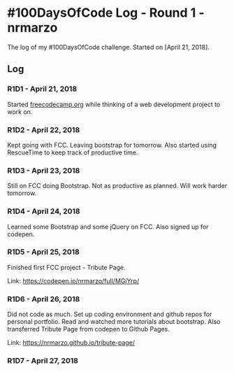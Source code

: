 # #100DaysOfCode Log - Round 1 - nrmarzo

The log of my #100DaysOfCode challenge. Started on [April 21, 2018].

## Log

### R1D1 - April 21, 2018
Started [freecodecamp.org](https://www.freecodecamp.org/) while thinking of a web development project to work on. 

### R1D2 - April 22, 2018
Kept going with FCC. Leaving bootstrap for tomorrow. Also started using RescueTime to keep track of productive time.

### R1D3 - April 23, 2018
Still on FCC doing Bootstrap. Not as productive as planned. Will work harder tomorrow. 

### R1D4 - April 24, 2018
Learned some Bootstrap and some jQuery on FCC. Also signed up for codepen. 

### R1D5 - April 25, 2018
Finished first FCC project - Tribute Page. 

Link: https://codepen.io/nrmarzo/full/MGjYrp/

### R1D6 - April 26, 2018
Did not code as much. Set up coding environment and github repos for personal portfolio. Read and watched more tutorials about bootstrap. Also transferred Tribute Page from codepen to Github Pages. 

Link: https://nrmarzo.github.io/tribute-page/

### R1D7 - April 27, 2018

